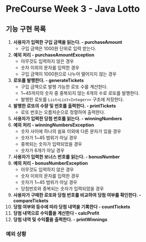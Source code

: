 # PreCourse Week 3 - Java Lotto

## 기능 구현 목록

1. **사용자가 입력한 구입 금액을 읽는다. - purchaseAmount**
    - 구입 금액은 1000원 단위로 입력 받는다.
2. **예외 처리 - purchaseAmountException**
    - 아무것도 입력하지 않은 경우
    - 숫자 이외의 문자를 입력한 경우
    - 구입 금액이 1000원으로 나누어 떨어지지 않는 경우
3. **로또를 발행한다. - generateTickets**
    - 구입 금액으로 발행 가능한 로또 수를 계산한다.
    - 1~45까지의 숫자 중 중복되지 않는 6개의 수로 로또를 발행한다.
    - 발행한 로또를 `List<List<Integer>>` 구조에 저장한다.
4. **발행한 로또의 수량 및 번호를 출력한다. - printTickets**
    - 로또 번호는 오름차순으로 정렬하여 출력한다.
5. **사용자가 입력한 당첨 번호를 읽는다. - winningNumbers**
6. **예외 처리 - winningNumbersException**
    - 숫자 사이에 하나의 쉼표 이외에 다른 문자가 있을 경우
    - 숫자가 1~45 범위가 아닐 경우
    - 중복되는 숫자가 입력되었을 경우
    - 숫자가 6개가 아닐 경우
7. **사용자가 입력한 보너스 번호를 읽는다. - bonusNumber**
8. **예외 처리 - bonusNumberException**
    - 아무것도 입력하지 않은 경우
    - 숫자 이외의 문자를 입력한 경우
    - 숫자가 1~45 범위가 아닐 경우
    - 당첨번호와 중복되는 숫자가 입력되었을 경우
9. **사용자가 구매한 로또와 당첨 번호를 비교하여 당첨 여부를 확인한다. - compareTickets**
10. **당첨 여부와 등수에 따라 당첨 내역을 기록한다 - countTickets**
11. **당첨 내역으로 수익률을 계산한다 - calcProfit**
12. **당첨 내역 및 수익률을 출력한다. - printWinnings**

### 예외 상황
